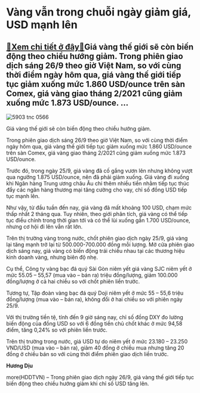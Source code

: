 Vàng vẫn trong chuỗi ngày giảm giá, USD mạnh lên
================================================

[:gift:Xem chi tiết ở đây:gift:](https://hddtvn.com/vang-van-trong-chuoi-ngay-giam-gia-usd-manh-len/)Giá vàng thế giới sẽ còn biến động theo chiều hướng giảm. Trong phiên giao dịch sáng 26/9 theo giờ Việt Nam, so với cùng thời điểm ngày hôm qua, giá vàng thế giới tiếp tục giảm xuống mức 1.860 USD/ounce trên sàn Comex, giá vàng giao tháng 2/2021 cũng giảm xuống mức 1.873 USD/ounce. …
--------------------------------------------------------------------------------------------------------------------------------------------------------------------------------------------------------------------------------------------------------------------------------------------





![5903 tnc 0566](https://haiquanonline.com.vn/stores/news_dataimages/diulth/072020/18/08/in_article/5903_TNC_0566.jpg?rt=20200926085817 "Giá vàng tăng cao trở lại.")


Giá vàng thế giới sẽ còn biến động theo chiều hướng giảm.



Trong phiên giao dịch sáng 26/9 theo giờ Việt Nam, so với cùng thời điểm ngày hôm qua, giá vàng thế giới tiếp tục giảm xuống mức 1.860 USD/ounce trên sàn Comex, giá vàng giao tháng 2/2021 cũng giảm xuống mức 1.873 USD/ounce.


Trước đó, trong ngày 25/9, giá vàng đã cố gắng vươn lên nhưng không vượt qua ngưỡng 1.875 USD/ounce, nên đã phải giảm xuống. Giá vàng đi xuống khi Ngân hàng Trung ương châu Âu chi thêm nhiều tiền nhằm tiếp tục thúc đẩy các ngân hàng thương mại tăng cường cho vay, chỉ số đồng USD tiếp tục mạnh lên.


Như vậy, từ đầu tuần đến nay, giá vàng đã mất khoảng 100 USD, chạm mức thấp nhất 2 tháng qua. Tuy nhiên, theo giới phân tích, giá vàng có thể tiếp tục điều chỉnh trong thời gian tới và có thể lùi xuống gần 1.700 USD/ounce, nhưng cơ hội đi lên vẫn rất lớn.


Trên thị trường vàng trong nước, chốt phiên giao dịch ngày 25/9, giá vàng lại tăng mạnh trở lại từ 500.000-700.000 đồng mỗi lượng. Mở cửa phiên giao dịch sáng nay, giá vàng có biến động trái chiều nhau tại các thương hiệu kinh doanh vàng, nhưng biên độ nhẹ.


Cụ thể, Công ty vàng bạc đá quý Sài Gòn niêm yết giá vàng SJC niêm yết ở mức 55.05 – 55,57 (mua vào – bán ra) triệu đồng/lượng, giảm 100.000 đồng/lượng ở cả hai chiều so với chốt phiên liền trước.


Tương tự, Tập đoàn vàng bạc đá quý Doji niêm yết ở mức 55 – 55,6 triệu đồng/lượng (mua vào – bán ra), không đổi ở hai chiều so với phiên ngày 25/9.


Với thị trường tiền tệ, tính đến 9 giờ sáng nay, chỉ số đồng DXY đo lường biến động của đồng USD so với 6 đồng tiền chủ chốt khác ở mức 94,58 điểm, tăng 0,24% so với phiên liền trước.


Trên thị trường trong nước, giá USD tự do niêm yết ở mức 23.180 – 23.250 VND/USD (mua vào – bán ra), giảm 40 đồng ở chiều mua nhưng tăng 20 đồng ở chiều bán so với cùng thời điểm phiên giao dịch liền trước.




**Hương Dịu**



more(HDDTVN) – Trong phiên giao dịch ngày 26/9, giá vàng thế giới tiếp tục biến động theo chiều hướng giảm khi chỉ số USD tăng lên.

